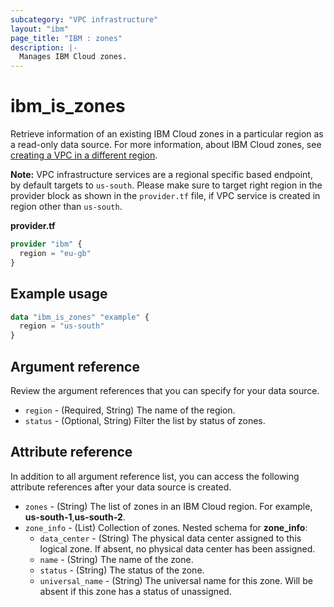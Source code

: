 ```yaml
---
subcategory: "VPC infrastructure"
layout: "ibm"
page_title: "IBM : zones"
description: |-
  Manages IBM Cloud zones.
---
```


# ibm_is_zones
Retrieve information of an existing IBM Cloud zones in a particular region as a read-only data source. For more information, about IBM Cloud zones, see [creating a VPC in a different region](https://cloud.ibm.com/docs/vpc?topic=vpc-creating-a-vpc-in-a-different-region).

**Note:** 
VPC infrastructure services are a regional specific based endpoint, by default targets to `us-south`. Please make sure to target right region in the provider block as shown in the `provider.tf` file, if VPC service is created in region other than `us-south`.

**provider.tf**

```terraform
provider "ibm" {
  region = "eu-gb"
}
```

## Example usage

```terraform
data "ibm_is_zones" "example" {
  region = "us-south"
}
```

## Argument reference
Review the argument references that you can specify for your data source. 

- `region` - (Required, String) The name of the region.
- `status` - (Optional, String) Filter the list by status of zones.

## Attribute reference
In addition to all argument reference list, you can access the following attribute references after your data source is created. 

- `zones` - (String) The list of zones in an IBM Cloud region.  For example, **us-south-1**,**us-south-2**.
- `zone_info` - (List) Collection of zones.
  Nested schema for **zone_info**:
	- `data_center` - (String) The physical data center assigned to this logical zone. If absent, no physical data center has been assigned.
	- `name` - (String) The name of the zone.
	- `status` - (String) The status of the zone.
	- `universal_name` - (String) The universal name for this zone. Will be absent if this zone has a status of unassigned.
